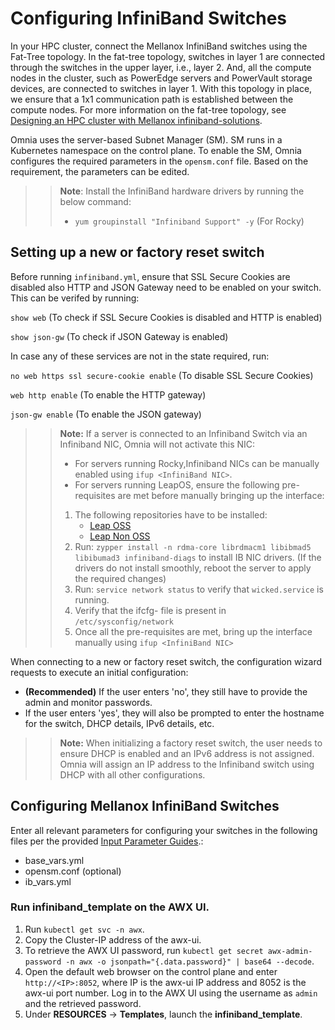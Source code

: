 # Configuring InfiniBand Switches

In your HPC cluster, connect the Mellanox InfiniBand switches using the Fat-Tree topology. In the fat-tree topology, switches in layer 1 are connected through the switches in the upper layer, i.e., layer 2. And, all the compute nodes in the cluster, such as PowerEdge servers and PowerVault storage devices, are connected to switches in layer 1. With this topology in place, we ensure that a 1x1 communication path is established between the compute nodes. For more information on the fat-tree topology, see [Designing an HPC cluster with Mellanox infiniband-solutions](https://community.mellanox.com/s/article/designing-an-hpc-cluster-with-mellanox-infiniband-solutions).

Omnia uses the server-based Subnet Manager (SM). SM runs in a Kubernetes namespace on the control plane. To enable the SM, Omnia configures the required parameters in the `opensm.conf` file. Based on the requirement, the parameters can be edited.  

>>**Note**: Install the InfiniBand hardware drivers by running the below command:  
>> * `yum groupinstall "Infiniband Support" -y` (For Rocky)

## Setting up a new or factory reset switch

Before running `infiniband.yml`, ensure that SSL Secure Cookies are disabled also HTTP and JSON Gateway need to be enabled on your switch.  This can be verifed by running:

`show web`  (To check if SSL Secure Cookies is disabled and HTTP is enabled)

`show json-gw` (To check if JSON Gateway is enabled)

In case any of these services are not in the state required, run:

`no web https ssl secure-cookie enable` (To disable SSL Secure Cookies)

`web http enable` (To enable the HTTP gateway)

`json-gw enable` (To enable the JSON gateway)

>> __Note:__ If a server is connected to an Infiniband Switch via an Infiniband NIC, Omnia will not activate this NIC:
>> * For servers running Rocky,Infiniband NICs can be manually enabled using `ifup <InfiniBand NIC>`.
>> * For servers running LeapOS, ensure the following pre-requisites are met before manually bringing up the interface:
>> 	1. The following repositories have to be installed:
>> 		* [Leap OSS](http://download.opensuse.org/distribution/leap/15.3/repo/oss/)
>> 		* [Leap Non OSS](http://download.opensuse.org/distribution/leap/15.3/repo/non-oss/)
>> 	2. Run: `zypper install -n rdma-core librdmacm1 libibmad5 libibumad3 infiniband-diags` to install IB NIC drivers.  (If the drivers do not install smoothly, reboot the server to apply the required changes)
>> 	3. Run: `service network status` to verify that `wicked.service` is running.
>> 	4. Verify that the ifcfg-<InfiniBand NIC> file is present in `/etc/sysconfig/network`
>> 	5. Once all the pre-requisites are met, bring up the interface manually using `ifup <InfiniBand NIC>`


When connecting to a new or factory reset switch, the configuration wizard requests to execute an initial configuration:
* **(Recommended)** If the user enters 'no', they still have to provide the admin and monitor passwords. 
* If the user enters 'yes', they will also be prompted to enter the hostname for the switch, DHCP details, IPv6 details, etc.

>> **Note:** When initializing a factory reset switch, the user needs to ensure DHCP is enabled and an IPv6 address is not assigned. Omnia will assign an IP address to the Infiniband switch using DHCP with all other configurations.

## Configuring Mellanox InfiniBand Switches

Enter all relevant parameters for configuring your switches in the following files per the provided [Input Parameter Guides](../Input_Parameter_Guide/Control_Plane_Parameters).:
* base_vars.yml
* opensm.conf (optional)
* ib_vars.yml


### Run infiniband_template on the AWX UI.
1. Run `kubectl get svc -n awx`.
2. Copy the Cluster-IP address of the awx-ui. 
3. To retrieve the AWX UI password, run `kubectl get secret awx-admin-password -n awx -o jsonpath="{.data.password}" | base64 --decode`.
4. Open the default web browser on the control plane and enter `http://<IP>:8052`, where IP is the awx-ui IP address and 8052 is the awx-ui port number. Log in to the AWX UI using the username as `admin` and the retrieved password.  
5. Under __RESOURCES__ -> __Templates__, launch the **infiniband_template**.
